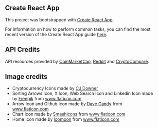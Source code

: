 ## Create React App

This project was bootstrapped with [Create React App](https://github.com/facebookincubator/create-react-app).

For information on how to perform common tasks, you can find the most recent version of the Create React App guide [here](https://github.com/facebookincubator/create-react-app/blob/master/packages/react-scripts/template/README.md).

## API Credits

API resources provided by [CoinMarketCap](https://coinmarketcap.com/api/), [Reddit](https://www.reddit.com/dev/api) and [CryptoCompare](https://www.cryptocompare.com/api/).

## Image credits

* Cryptocurrency Icons made by [CJ Downer](https://github.com/cjdowner/cryptocurrency-icons)
* Sorting Arrows Icon, X Icon, Web Search Icon and Linkedin Icon made by [Freepik](https://www.flaticon.com/authors/freepik) from www.flaticon.com
* Arrow Icon and Github Icon made by [Dave Gandy](https://www.flaticon.com/authors/dave-gandy) from www.flaticon.com
* Chart Icon made by [Smashicons](https://www.flaticon.com/authors/smashicons) from www.flaticon.com
* Home Icon made by [Icomoon](https://www.flaticon.com/authors/icomoon) from www.flaticon.com


